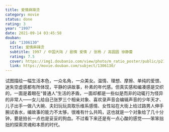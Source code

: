 ```yaml
---
title: 爱情麻辣烫
category: movie
status: done
rating: 3
year: "1997"
date: 2021-09-14 03:45:58
douban:
  id: "1306130"
  title: 爱情麻辣烫
  subtitle: 1997 / 中国大陆 / 剧情 爱情 / 张杨 / 高圆圆 徐静蕾
  rating: 7.5
  cover: https://img1.doubanio.com/view/photo/m_ratio_poster/public/p2184357657.jpg
  link: https://movie.douban.com/subject/1306130/
---
```


试图描绘一幅生活本色，一众名角，一众美女。温情、理想、摩擦、单纯的爱恨、迷失空虚感都有所体现，平静的讲故事，朴素的年代感。但真实感和编凑感是交织的，一面是着眼在“普通人”生活的矛盾，一面却都是一些似是而非的动辄行为怪异的非常人——女儿给自己张罗三个相亲对象、喜欢录声音会编辑声音的少年天才、儿子出手一做八大碗、夫妇玩玩具取乐维系感情、女性站在大街上给过路男人伸手腕试香水，编故事的能力不太够，很难有什么共鸣，这也就是一个对象给了几十分钟，要是拍长一点也是妥妥的狗血。不过看下来还是有一点心酸的感觉——笨笨拙拙的探索灵魂和本质的时代。
